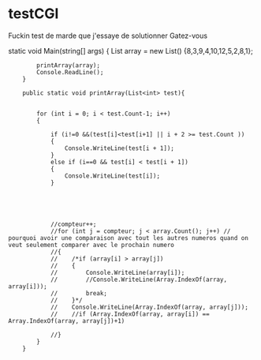 # testCGI
Fuckin test de marde que j'essaye de solutionner
Gatez-vous


static void Main(string[] args)
        {
            List<int> array = new List<int>() {8,3,9,4,10,12,5,2,8,1};

            printArray(array);
            Console.ReadLine();
        }

        public static void printArray(List<int> test){

            
            for (int i = 0; i < test.Count-1; i++)
            {

                if (i!=0 &&(test[i]<test[i+1] || i + 2 >= test.Count ))
                {
                    Console.WriteLine(test[i + 1]);
                }
                else if (i==0 && test[i] < test[i + 1])
                {
                    Console.WriteLine(test[i]);
                }



                

                //compteur++;
                //for (int j = compteur; j < array.Count(); j++) // pourquoi avoir une comparaison avec tout les autres numeros quand on veut seulement comparer avec le prochain numero
                //{
                //    /*if (array[i] > array[j])
                //    {
                //        Console.WriteLine(array[i]);
                //        //Console.WriteLine(Array.IndexOf(array, array[i]));
                //        break;
                //    }*/
                //    Console.WriteLine(Array.IndexOf(array, array[j]));
                //    //if (Array.IndexOf(array, array[i]) == Array.IndexOf(array, array[j])+1)
                    
                //}
            }
        }
